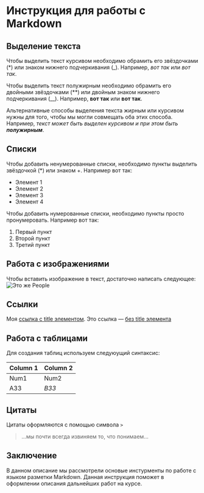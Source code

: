 # Инструкция для работы с Markdown

## Выделение текста

Чтобы выделить текст курсивом необходимо обрамить его звёздочками (*) или знаком нижнего подчеркивания (_). Например, *вот так* или _вот так_.

Чтобы выделить текст полужирным необходимо обрамить его двойными звёздочками (**) или двойным знаком нижнего подчеркивания (__). Например, **вот так** или __вот так__.

Альтернативные способы выделения текста жирным или курсивом нужны для того, чтобы мы могли совмещать оба этих способа. Например, _текст может быть выделен курсивом и при этом быть **полужирным**_.

## Списки
Чтобы добавить ненумерованные списки, необходимо пункты выделить звёздочкой (*) или знаком +. Например вот так:
* Элемент 1
* Элемент 2
* Элемент 3
* Элемент 4

Чтобы добавить нумерованные списки, необходимо пункты просто пронумеровать. Например вот так:
1. Первый пункт
2. Второй пункт
3. Третий пункт

## Работа с изображениями

Чтобы вставить изображение в текст, достаточно написать следующее:
![Это же People](People.jpg)

## Ссылки

Моя [ссылка с title элементом](http://example.com/link "Смотри здесь"). Это ссылка — [без title элемента](http://example.com/link)

## Работа с таблицами

Для создания таблиц используем следуюущий синтаксис:

Column 1 | Column 2
---------|----------
Num1     | Num2
A33      | *B33*

## Цитаты

Цитаты оформляются с помощью символа `>`

> ...мы почти всегда извиняем то, что понимаем...

## Заключение

В данном описание мы рассмотрели основые инстурменты по работе с языком разметки Markdown. Данная инструкция поможет в оформлении описания дальнейших работ на курсе.
